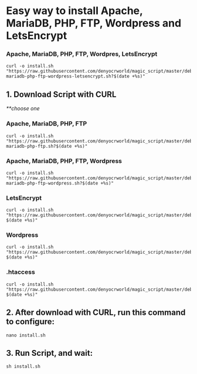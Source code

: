 # Easy way to install Apache, MariaDB, PHP, FTP, Wordpress and LetsEncrypt

### Apache, MariaDB, PHP, FTP, Wordpres, LetsEncrypt
```
curl -o install.sh "https://raw.githubusercontent.com/denyocrworld/magic_script/master/debian/001.apache-mariadb-php-ftp-wordpress-letsencrypt.sh?$(date +%s)"
```
## 1. Download Script with CURL
<i>**choose one</i>
### Apache, MariaDB, PHP, FTP
```
curl -o install.sh "https://raw.githubusercontent.com/denyocrworld/magic_script/master/debian/002.apache-mariadb-php-ftp.sh?$(date +%s)"
```

### Apache, MariaDB, PHP, FTP, Wordpress
```
curl -o install.sh "https://raw.githubusercontent.com/denyocrworld/magic_script/master/debian/003.apache-mariadb-php-ftp-wordpress.sh?$(date +%s)"
```

### LetsEncrypt
```
curl -o install.sh "https://raw.githubusercontent.com/denyocrworld/magic_script/master/debian/003.letsencrypt.sh?$(date +%s)"
```

### Wordpress
```
curl -o install.sh "https://raw.githubusercontent.com/denyocrworld/magic_script/master/debian/004.wordpress.sh?$(date +%s)"
```

### .htaccess
```
curl -o install.sh "https://raw.githubusercontent.com/denyocrworld/magic_script/master/debian/005.htaccess.sh?$(date +%s)"
```

## 2. After download with CURL, run this command to configure:
```
nano install.sh
```

## 3. Run Script, and wait:
```
sh install.sh
```